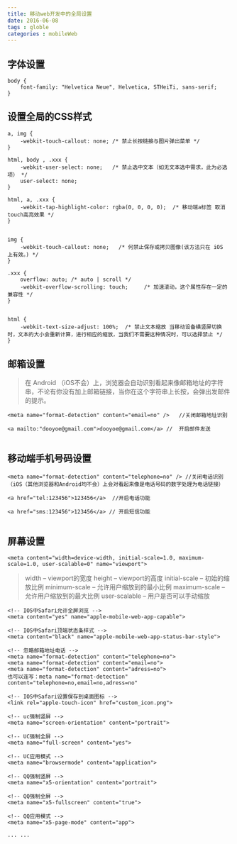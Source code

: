```yaml
---
title: 移动web开发中的全局设置
date: 2016-06-08
tags : globle
categories : mobileWeb
---
```


## 字体设置 ##

```
body {
    font-family: "Helvetica Neue", Helvetica, STHeiTi, sans-serif;
}
```

## 设置全局的CSS样式 ##
```
a, img {
    -webkit-touch-callout: none; /* 禁止长按链接与图片弹出菜单 */
}

html, body , .xxx {
    -webkit-user-select: none;   /* 禁止选中文本（如无文本选中需求，此为必选项） */
    user-select: none;
}

html, a, .xxx {
    -webkit-tap-highlight-color: rgba(0, 0, 0, 0);  /* 移动端a标签 取消touch高亮效果 */
}


img {
    -webkit-touch-callout: none;   /* 何禁止保存或拷贝图像(该方法只在 iOS 上有效。) */
}

.xxx {
    overflow: auto; /* auto | scroll */
    -webkit-overflow-scrolling: touch;     /* 加速滚动，这个属性存在一定的兼容性 */
}


html {
    -webkit-text-size-adjust: 100%;  /* 禁止文本缩放 当移动设备横竖屏切换时，文本的大小会重新计算，进行相应的缩放，当我们不需要这种情况时，可以选择禁止 */
}

```

## 邮箱设置 ##

> 在 Android （iOS不会）上，浏览器会自动识别看起来像邮箱地址的字符串，不论有你没有加上邮箱链接，当你在这个字符串上长按，会弹出发邮件的提示。

```
<meta name="format-detection" content="email=no" />   //关闭邮箱地址识别

<a mailto:"dooyoe@gmail.com">dooyoe@gmail.com</a> //  开启邮件发送
 
```
## 移动端手机号码设置 ##


```
<meta name="format-detection" content="telephone=no" /> //关闭电话识别 （iOS（其他浏览器和Android均不会）上会对看起来像是电话号码的数字处理为电话链接）

<a href="tel:123456">123456</a>  //开启电话功能

<a href="sms:123456">123456</a> // 开启短信功能
 
```

## 屏幕设置 ##

```
<meta content="width=device-width, initial-scale=1.0, maximum-scale=1.0, user-scalable=0" name="viewport">

```
>  width                      – viewport的宽度
>  height                     – viewport的高度
>  initial-scale          – 初始的缩放比例
>  minimum-scale  – 允许用户缩放到的最小比例
>  maximum-scale – 允许用户缩放到的最大比例
>  user-scalable       – 用户是否可以手动缩放


```
<!-- IOS中Safari允许全屏浏览 -->
<meta content="yes" name="apple-mobile-web-app-capable">  

<!-- IOS中Safari顶端状态条样式 -->
<meta content="black" name="apple-mobile-web-app-status-bar-style"> 

<!-- 忽略邮箱地址电话 -->
<meta name="format-detection" content="telephone=no">
<meta name="format-detection" content="email=no">
<meta name="format-detection" content="adress=no">
也可以连写：meta name="format-detection" content="telephone=no,email=no,adress=no" 

<!-- IOS中Safari设置保存到桌面图标 -->
<link rel="apple-touch-icon" href="custom_icon.png"> 

<!-- uc强制竖屏 -->
<meta name="screen-orientation" content="portrait">

<!-- UC强制全屏 --> 
<meta name="full-screen" content="yes">

<!-- UC应用模式 --> 
<meta name="browsermode" content="application">

<!-- QQ强制竖屏 -->
<meta name="x5-orientation" content="portrait">

<!-- QQ强制全屏 -->
<meta name="x5-fullscreen" content="true">

<!-- QQ应用模式 -->
<meta name="x5-page-mode" content="app">

... ... 

```